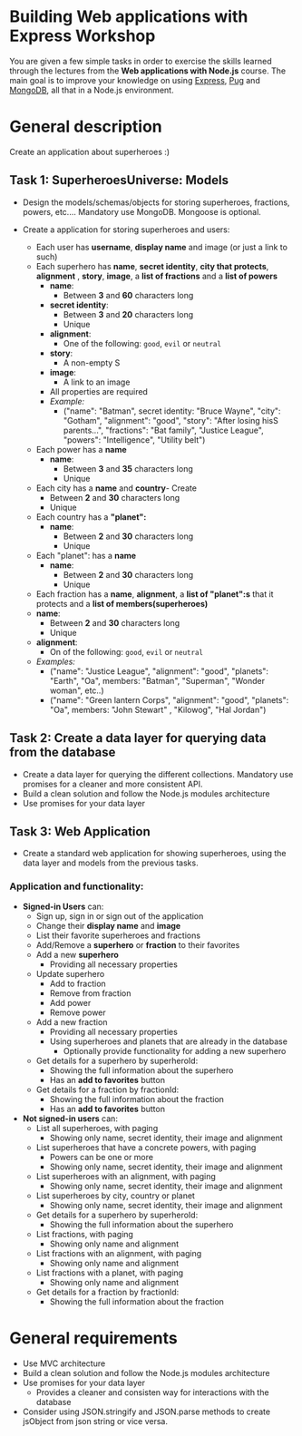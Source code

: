 # Building Web applications with Express Workshop
You are given a few simple tasks in order to exercise the skills learned through the lectures from the **Web applications with Node.js** course. The main goal is to improve your knowledge on using [Express](http://expressjs.com), [Pug](http://pugjs.com) and [MongoDB](http://mongodb.org), all that in a Node.js environment.  

# General description

Create an application about superheroes :)

##  Task 1: SuperheroesUniverse: Models

- Design the models/schemas/objects for storing superheroes, fractions, powers, etc.... Mandatory use MongoDB. Mongoose is optional.

- Create a application for storing superheroes and users:
  - Each user has **username**, **display name** and image (or just a link to such)
  - Each superhero has **name**, **secret identity**, **city that protects**, **alignment** , **story**, **image**, a **list of fractions** and a **list of powers**
    - **name**:
      - Between **3** and **60** characters long
    - **secret identity**:
      - Between **3** and **20** characters long
      - Unique
    - **alignment**:
      - One of the following: `good`, `evil` or `neutral`
    - **story**:
      - A non-empty S
    - **image**:
      - A link to an image
    - All properties are required
    - _Example:_
      - ("name": "Batman", secret identity: "Bruce Wayne", "city": "Gotham", "alignment": "good", "story": "After losing hisS parents...", "fractions": "Bat family", "Justice League", "powers": "Intelligence", "Utility belt")
  - Each power has a **name**
    - **name**:
      - Between **3** and **35** characters long
      - Unique
  - Each city has a **name** and **country**- Create
      - Between **2** and **30** characters long
      - Unique
  - Each country has a **"planet":**
    - **name**:
      - Between **2** and **30** characters long
      - Unique
  - Each "planet": has a **name**
    - **name**:
      - Between **2** and **30** characters long
      - Unique
  - Each fraction has a **name**, **alignment**, a **list of "planet":s** that it protects and a **list of members(superheroes)**
   - **name**:
     - Between **2** and **30** characters long
     - Unique
   - **alignment**:
     - On of the following: `good`, `evil` or `neutral`
   - _Examples:_
     - ("name": "Justice League", "alignment": "good", "planets": "Earth", "Oa", members: "Batman", "Superman", "Wonder woman", etc..)
     - ("name": "Green lantern Corps", "alignment": "good", "planets": "Oa", members: "John Stewart" , "Kilowog", "Hal Jordan")

##  Task 2: Create a data layer for querying data from the database

- Create a data layer for querying the different collections. Mandatory use promises for a cleaner and more consistent API.
- Build a clean solution and follow the Node.js modules architecture
 - Use promises for your data layer

##  Task 3: Web Application

- Create a standard web application for showing superheroes, using the data layer and models from the previous tasks.

### Application and functionality:

- **Signed-in Users** can:
  - Sign up, sign in or sign out of the application
  - Change their **display name** and **image**
  - List their favorite superheroes and fractions
  - Add/Remove a **superhero** or **fraction** to their favorites
  - Add a new **superhero**
    - Providing all necessary properties
  - Update superhero
    - Add to fraction
    - Remove from fraction
    - Add power
    - Remove power
  - Add a new fraction
    - Providing all necessary properties
    - Using superheroes and planets that are already in the database
      - Optionally provide functionality for adding a new superhero
  - Get details for a superhero by superheroId:
    - Showing the full information about the superhero
    - Has an **add to favorites** button
  - Get details for a fraction by fractionId:
    - Showing the full information about the fraction
    - Has an **add to favorites** button
- **Not signed-in users** can:
  - List all superheroes, with paging
    - Showing only name, secret identity, their image and alignment
  - List superheroes that have a concrete powers, with paging
    - Powers can be one or more
    - Showing only name, secret identity, their image and alignment
  - List superheroes with an alignment, with paging
    - Showing only name, secret identity, their image and alignment
  - List superheroes by city, country or planet
    - Showing only name, secret identity, their image and alignment
  - Get details for a superhero by superheroId:
    - Showing the full information about the superhero
  - List fractions, with paging
    - Showing only name and alignment
  - List fractions with an alignment, with paging
    - Showing only name and alignment
  - List fractions with a planet, with paging
    - Showing only name and alignment
  - Get details for a fraction by fractionId:
    - Showing the full information about the fraction

#   General requirements

- Use MVC architecture
- Build a clean solution and follow the Node.js modules architecture
- Use promises for your data layer
  - Provides a cleaner and consisten way for interactions with the database
- Consider using JSON.stringify and JSON.parse methods to create jsObject from json string or vice versa.

